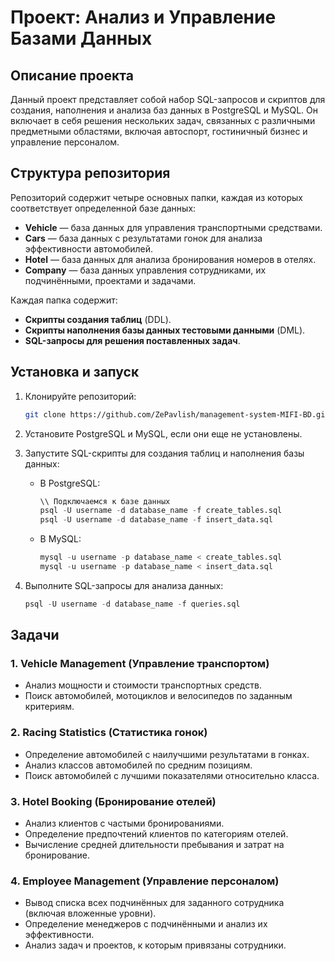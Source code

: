 # Проект: Анализ и Управление Базами Данных

## Описание проекта
Данный проект представляет собой набор SQL-запросов и скриптов для создания, наполнения и анализа баз данных в PostgreSQL и MySQL. Он включает в себя решения нескольких задач, связанных с различными предметными областями, включая автоспорт, гостиничный бизнес и управление персоналом.

## Структура репозитория
Репозиторий содержит четыре основных папки, каждая из которых соответствует определенной базе данных:

- **Vehicle** — база данных для управления транспортными средствами.
- **Сars** — база данных с результатами гонок для анализа эффективности автомобилей.
- **Hotel** — база данных для анализа бронирования номеров в отелях.
- **Company** — база данных управления сотрудниками, их подчинёнными, проектами и задачами.

Каждая папка содержит:
- **Скрипты создания таблиц** (DDL).
- **Скрипты наполнения базы данных тестовыми данными** (DML).
- **SQL-запросы для решения поставленных задач**.

## Установка и запуск

1. Клонируйте репозиторий:
   ```bash
   git clone https://github.com/ZePavlish/management-system-MIFI-BD.git
   ```

2. Установите PostgreSQL и MySQL, если они еще не установлены.

3. Запустите SQL-скрипты для создания таблиц и наполнения базы данных:
   - В PostgreSQL:
     ```sql
     \\ Подключаемся к базе данных
     psql -U username -d database_name -f create_tables.sql
     psql -U username -d database_name -f insert_data.sql
     ```
   - В MySQL:
     ```sql
     mysql -u username -p database_name < create_tables.sql
     mysql -u username -p database_name < insert_data.sql
     ```

4. Выполните SQL-запросы для анализа данных:
   ```sql
   psql -U username -d database_name -f queries.sql
   ```

## Задачи

### 1. Vehicle Management (Управление транспортом)
- Анализ мощности и стоимости транспортных средств.
- Поиск автомобилей, мотоциклов и велосипедов по заданным критериям.

### 2. Racing Statistics (Статистика гонок)
- Определение автомобилей с наилучшими результатами в гонках.
- Анализ классов автомобилей по средним позициям.
- Поиск автомобилей с лучшими показателями относительно класса.

### 3. Hotel Booking (Бронирование отелей)
- Анализ клиентов с частыми бронированиями.
- Определение предпочтений клиентов по категориям отелей.
- Вычисление средней длительности пребывания и затрат на бронирование.

### 4. Employee Management (Управление персоналом)
- Вывод списка всех подчинённых для заданного сотрудника (включая вложенные уровни).
- Определение менеджеров с подчинёнными и анализ их эффективности.
- Анализ задач и проектов, к которым привязаны сотрудники.
